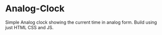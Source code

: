 # Analog-Clock
Simple Analog clock showing the current time in analog form.
Build using just HTML CSS and JS.
